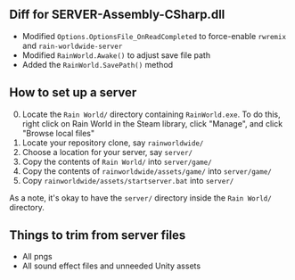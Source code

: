 ## Diff for SERVER-Assembly-CSharp.dll
- Modified `Options.OptionsFile_OnReadCompleted` to force-enable `rwremix` and `rain-worldwide-server`
- Modified `RainWorld.Awake()` to adjust save file path
- Added the `RainWorld.SavePath()` method

## How to set up a server
0. Locate the `Rain World/` directory containing `RainWorld.exe`. To do this, right click on Rain World in the Steam library, click "Manage", and click "Browse local files"
1. Locate your repository clone, say `rainworldwide/`
2. Choose a location for your server, say `server/`
3. Copy the contents of `Rain World/` into `server/game/`
4. Copy the contents of `rainworldwide/assets/game/` into `server/game/`
5. Copy `rainworldwide/assets/startserver.bat` into `server/`

As a note, it's okay to have the `server/` directory inside the `Rain World/` directory.

## Things to trim from server files
- All pngs
- All sound effect files and unneeded Unity assets
